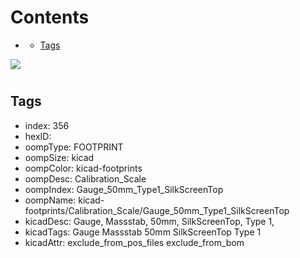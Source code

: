 



Contents
========

* [](#)
	* [Tags](#tags)
  
![][im]
# 

## Tags

- index: 356
- hexID: 
- oompType: FOOTPRINT
- oompSize: kicad
- oompColor: kicad-footprints
- oompDesc: Calibration_Scale
- oompIndex: Gauge_50mm_Type1_SilkScreenTop
- oompName: kicad-footprints/Calibration_Scale/Gauge_50mm_Type1_SilkScreenTop
- kicadDesc: Gauge, Massstab, 50mm, SilkScreenTop, Type 1,
- kicadTags: Gauge Massstab 50mm SilkScreenTop Type 1
- kicadAttr: exclude_from_pos_files exclude_from_bom



[im]: image.png

